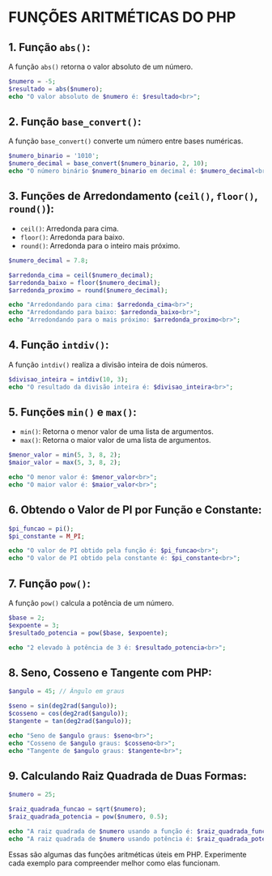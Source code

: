 # FUNÇÕES ARITMÉTICAS DO PHP
## 1. **Função `abs()`:**
A função `abs()` retorna o valor absoluto de um número.

```php
$numero = -5;
$resultado = abs($numero);
echo "O valor absoluto de $numero é: $resultado<br>";
```

## 2. **Função `base_convert()`:**
A função `base_convert()` converte um número entre bases numéricas.

```php
$numero_binario = '1010';
$numero_decimal = base_convert($numero_binario, 2, 10);
echo "O número binário $numero_binario em decimal é: $numero_decimal<br>";
```

## 3. **Funções de Arredondamento (`ceil()`, `floor()`, `round()`):**
- `ceil()`: Arredonda para cima.
- `floor()`: Arredonda para baixo.
- `round()`: Arredonda para o inteiro mais próximo.

```php
$numero_decimal = 7.8;

$arredonda_cima = ceil($numero_decimal);
$arredonda_baixo = floor($numero_decimal);
$arredonda_proximo = round($numero_decimal);

echo "Arredondando para cima: $arredonda_cima<br>";
echo "Arredondando para baixo: $arredonda_baixo<br>";
echo "Arredondando para o mais próximo: $arredonda_proximo<br>";
```

## 4. **Função `intdiv()`:**
A função `intdiv()` realiza a divisão inteira de dois números.

```php
$divisao_inteira = intdiv(10, 3);
echo "O resultado da divisão inteira é: $divisao_inteira<br>";
```

## 5. **Funções `min()` e `max()`:**
- `min()`: Retorna o menor valor de uma lista de argumentos.
- `max()`: Retorna o maior valor de uma lista de argumentos.

```php
$menor_valor = min(5, 3, 8, 2);
$maior_valor = max(5, 3, 8, 2);

echo "O menor valor é: $menor_valor<br>";
echo "O maior valor é: $maior_valor<br>";
```

## 6. **Obtendo o Valor de PI por Função e Constante:**
```php
$pi_funcao = pi();
$pi_constante = M_PI;

echo "O valor de PI obtido pela função é: $pi_funcao<br>";
echo "O valor de PI obtido pela constante é: $pi_constante<br>";
```

## 7. **Função `pow()`:**
A função `pow()` calcula a potência de um número.

```php
$base = 2;
$expoente = 3;
$resultado_potencia = pow($base, $expoente);

echo "2 elevado à potência de 3 é: $resultado_potencia<br>";
```

## 8. **Seno, Cosseno e Tangente com PHP:**
```php
$angulo = 45; // Ângulo em graus

$seno = sin(deg2rad($angulo));
$cosseno = cos(deg2rad($angulo));
$tangente = tan(deg2rad($angulo));

echo "Seno de $angulo graus: $seno<br>";
echo "Cosseno de $angulo graus: $cosseno<br>";
echo "Tangente de $angulo graus: $tangente<br>";
```

## 9. **Calculando Raiz Quadrada de Duas Formas:**
```php
$numero = 25;

$raiz_quadrada_funcao = sqrt($numero);
$raiz_quadrada_potencia = pow($numero, 0.5);

echo "A raiz quadrada de $numero usando a função é: $raiz_quadrada_funcao<br>";
echo "A raiz quadrada de $numero usando potência é: $raiz_quadrada_potencia<br>";
```

Essas são algumas das funções aritméticas úteis em PHP. Experimente cada exemplo para compreender melhor como elas funcionam.